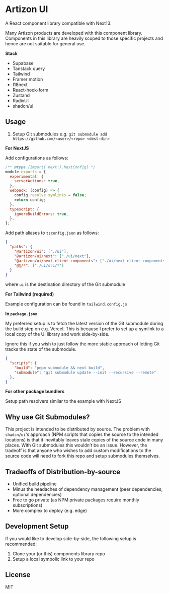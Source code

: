 # Artizon UI

A React component library compatible with Next13.

Many Artizon products are developed with this component library. Components in this library are heavily scoped to those specific projects and hence are not suitable for general use.

**Stack**

- Supabase
- Tanstack query
- Tailwind
- Framer motion
- I18next
- React-hook-form
- Zustand
- RadixUI
- shadcn/ui

## Usage

1. Setup Git submodules e.g. `git submodule add https://github.com/<user>/<repo> <dest-dir>`

**For NextJS**

Add configurations as follows:

```js
/** @type {import('next').NextConfig} */
module.exports = {
  experimental: {
    serverActions: true,
  },
  webpack: (config) => {
    config.resolve.symlinks = false;
    return config;
  },
  typescript: {
    ignoreBuildErrors: true,
  },
};
```

Add path aliases to `tsconfig.json` as follows:

```json
{
  "paths": {
    "@artizon/ui": ["./ui"],
    "@artizon/ui/next": ["./ui/next"],
    "@artizon/ui/next-client-components": ["./ui/next-client-components"],
    "@@/*": ["./ui/src/*"]
  }
}
```

where `ui` is the destination directory of the Git submodule

**For Tailwind (required)**

Example configuration can be found in `tailwind.config.js`

**In `package.json`**

My preferred setup is to fetch the latest version of the Git submodule during the build step on e.g. Vercel. This is because I prefer to set up a symlink to a local copy of the UI library and work side-by-side.

Ignore this if you wish to just follow the more stable approach of letting Git tracks the state of the submodule.

```json
{
  "scripts": {
    "build": "pnpm submodule && next build",
    "submodule": "git submodule update --init --recursive --remote"
  },
}
```

**For other package bundlers**

Setup path resolvers similar to the example with NextJS

## Why use Git Submodules?

This project is intended to be distributed by source. The problem with `shadcn/ui`'s approach (NPM scripts that copies the source to the intended locations) is that it inevitably leaves stale copies of the source code in many places. With Git submodules this wouldn't be an issue. However, the tradeoff is that anyone who wishes to add custom modifications to the source code will need to fork this repo and setup submodules themselves.

## Tradeoffs of Distribution-by-source

- Unified build pipeline
- Minus the headaches of dependency management (peer dependencies, optional dependencies)
- Free to go private (as NPM private packages require monthly subscriptions)
- More complex to deploy (e.g. edge)

## Development Setup

If you would like to develop side-by-side, the following setup is recommended:

1. Clone your (or this) components library repo
2. Setup a local symbolic link to your repo

## License

MIT
